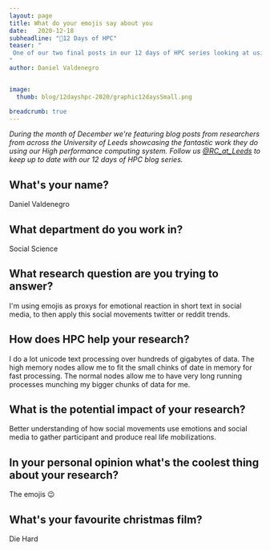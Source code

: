 ```yaml
---
layout: page
title: What do your emojis say about you
date:   2020-12-18
subheadline: "🎄12 Days of HPC"
teaser: "
 One of our two final posts in our 12 days of HPC series looking at using the HPC to study emojis and emotions!
"
author: Daniel Valdenegro


image:
  thumb: blog/12dayshpc-2020/graphic12daysSmall.png

breadcrumb: true
---
```


_During the month of December we're featuring blog posts from researchers from across the University of Leeds showcasing the fantastic work they do using our High performance computing system. Follow us [@RC_at_Leeds](https://twitter.com/RC_at_leeds) to keep up to date with our 12 days of HPC blog series._

## What's your name?

Daniel Valdenegro

## What department do you work in?

Social Science

## What research question are you trying to answer?

I'm using emojis as proxys for emotional reaction in short text in social media, to then apply this social movements twitter or reddit trends.

## How does HPC help your research?

I do a lot unicode text processing over hundreds of gigabytes of data. The high memory nodes allow me to fit the small chinks of date in memory for fast processing. The normal nodes allow me to have very long running processes munching my bigger chunks of data for me.

## What is the potential impact of your research?

Better understanding of how social movements use emotions and social media to gather participant and produce real life mobilizations.

## In your personal opinion what's the coolest thing about your research?

The emojis 😉

## What's your favourite christmas film?

Die Hard

